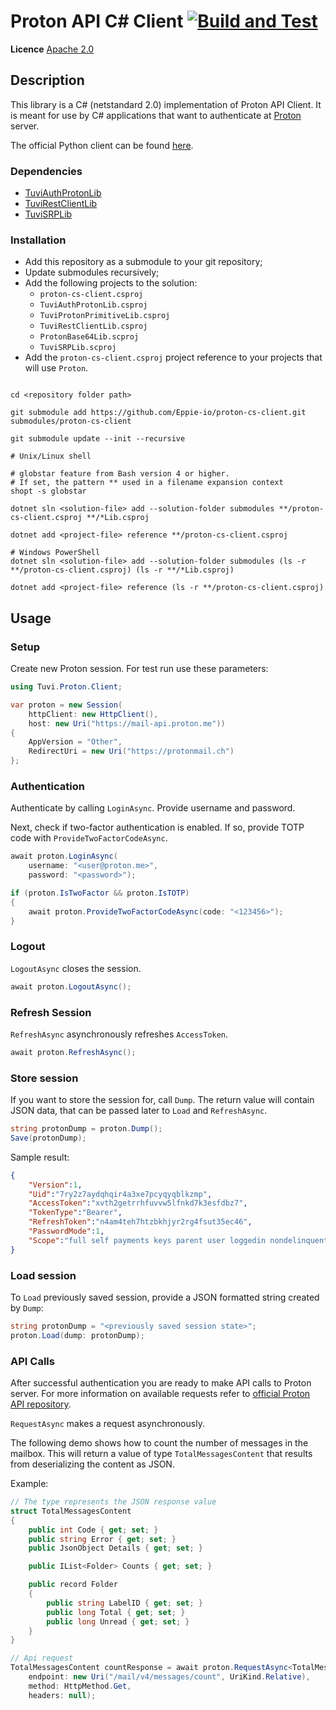 # Proton API C# Client [![Build and Test](https://github.com/Eppie-io/proton-cs-client/actions/workflows/build-and-test.yml/badge.svg)](https://github.com/Eppie-io/proton-cs-client/actions/workflows/build-and-test.yml)

**Licence** [Apache 2.0](https://www.apache.org/licenses/LICENSE-2.0)

## Description

This library is a C# (netstandard 2.0) implementation of Proton API Client. It is meant for use by C# applications that want to authenticate at [Proton](https://proton.me/) server.

The official Python client can be found [here](https://github.com/ProtonMail/proton-python-client).

### Dependencies

- [TuviAuthProtonLib](https://github.com/Eppie-io/TuviAuthProtonLib)
- [TuviRestClientLib](https://github.com/Eppie-io/TuviRestClientLib)
- [TuviSRPLib](https://github.com/Eppie-io/TuviSRPLib)

### Installation

- Add this repository as a submodule to your git repository;
- Update submodules recursively;
- Add the following projects to the solution:
  - `proton-cs-client.csproj`
  - `TuviAuthProtonLib.csproj`
  - `TuviProtonPrimitiveLib.csproj`
  - `TuviRestClientLib.csproj`
  - `ProtonBase64Lib.scproj`
  - `TuviSRPLib.scproj`
- Add the `proton-cs-client.csproj` project reference to your projects that will use `Proton`.

```shell

cd <repository folder path>

git submodule add https://github.com/Eppie-io/proton-cs-client.git submodules/proton-cs-client

git submodule update --init --recursive

# Unix/Linux shell

# globstar feature from Bash version 4 or higher.
# If set, the pattern ** used in a filename expansion context
shopt -s globstar 

dotnet sln <solution-file> add --solution-folder submodules **/proton-cs-client.csproj **/*Lib.csproj

dotnet add <project-file> reference **/proton-cs-client.csproj

# Windows PowerShell
dotnet sln <solution-file> add --solution-folder submodules (ls -r **/proton-cs-client.csproj) (ls -r **/*Lib.csproj)

dotnet add <project-file> reference (ls -r **/proton-cs-client.csproj)
```

## Usage

### Setup

Create new Proton session. For test run use these parameters:

```C#
using Tuvi.Proton.Client;

var proton = new Session(
    httpClient: new HttpClient(),
    host: new Uri("https://mail-api.proton.me"))
{
    AppVersion = "Other", 
    RedirectUri = new Uri("https://protonmail.ch")
};
```

### Authentication

Authenticate by calling `LoginAsync`. Provide username and password.

Next, check if two-factor authentication is enabled. If so, provide TOTP code with `ProvideTwoFactorCodeAsync`.

```C#
await proton.LoginAsync(
    username: "<user@proton.me>",
    password: "<password>");

if (proton.IsTwoFactor && proton.IsTOTP)
{
    await proton.ProvideTwoFactorCodeAsync(code: "<123456>");
}
```

### Logout

`LogoutAsync` closes the session.

```C#
await proton.LogoutAsync();
```

### Refresh Session

`RefreshAsync` asynchronously refreshes `AccessToken`.

```C#
await proton.RefreshAsync();
```

### Store session

 If you want to store the session for, call `Dump`. The return value will contain JSON data, that can be passed later to `Load` and `RefreshAsync`.

```C#
string protonDump = proton.Dump();
Save(protonDump);
```

Sample result:

```Json
{
    "Version":1, 
    "Uid":"7ry2z7aydqhqir4a3xe7pcyqyqblkzmp",
    "AccessToken":"xvth2getrrhfuvvw5lfnkd7k3esfdbz7",
    "TokenType":"Bearer",
    "RefreshToken":"n4am4teh7htzbkhjyr2rg4fsut35ec46",
    "PasswordMode":1,
    "Scope":"full self payments keys parent user loggedin nondelinquent mail vpn calendar drive pass verified"
}
```

### Load session

To `Load` previously saved session, provide a JSON formatted string created by `Dump`:

```C#
string protonDump = "<previously saved session state>";
proton.Load(dump: protonDump);
```

### API Calls

After successful authentication you are ready to make API calls to Proton server. For more information on available requests refer to [official Proton API repository](https://github.com/ProtonMail/go-proton-api).

`RequestAsync` makes a request asynchronously.

The following demo shows how to count the number of messages in the mailbox. This will return a value of type `TotalMessagesContent` that results from deserializing the content as JSON.

Example:

```C#
// The type represents the JSON response value
struct TotalMessagesContent
{
    public int Code { get; set; } 
    public string Error { get; set; } 
    public JsonObject Details { get; set; } 

    public IList<Folder> Counts { get; set; } 

    public record Folder
    {
        public string LabelID { get; set; } 
        public long Total { get; set; } 
        public long Unread { get; set; }
    }
}

// Api request
TotalMessagesContent countResponse = await proton.RequestAsync<TotalMessagesContent>(
    endpoint: new Uri("/mail/v4/messages/count", UriKind.Relative),
    method: HttpMethod.Get,
    headers: null);
```
